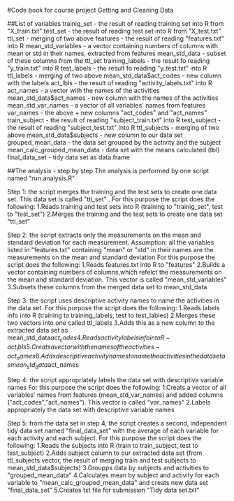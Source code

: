 #Code book for course project Getting and Cleaning Data

##List of variables
trainig_set - the result of reading training set into R from "X_train.txt"
test_set - the result of reading test set into R from "X_test.txt"
ttl_set - merging of two above
features - the result of reading "features.txt" into R
mean_std_variables - a vector containing numbers of columns with mean or std in
their names, extracted from features
mean_std_data - subset of these columns from the ttl_set
training_labels - the result fo reading "y_train.txt" into R
test_labels - the result fo reading "y_test.txt" into R
ttl_labels - merging of two above
mean_std_data$act_codes - new column with the labels
act_lbls - the result of reading "activity_labels.txt" into R
act_names - a vector with the names of the activities
mean_std_data$act_names - new column with the names of the activities
mean_std_var_names - a vector of all variables' names from features
var_names - the above + new columns "act_codes" and "act_names"
train_subject - the result of reading "subject_train.txt" into R
test_subject - the result of reading "subject_test.txt" into R
ttl_subjects - merging of two above
mean_std_data$subjects - new column to our data set
grouped_mean_data - the data set grouped by the activity and the subject
mean_calc_grouped_mean_data - data set with the means calculated (tbl)
final_data_set - tidy data set as data.frame

##The analysis - step by step
The analysis is performed by one script named "run.analysis.R"

Step 1: the script merges the training and the test sets to create one data set.
This data set is called "ttl_set" .
For this purpose the script does the following:
1.Reads training and test sets into R (training to "trainig_set", test to "test_set")
2.Merges the training and the test sets to create one data set "ttl_set"

Step 2: the script extracts only the measurements on the mean and standard deviation for each measurement.
Assumption: all the variables listed in "features.txt" containing "mean"
or "std" in their names are the measurements on the mean and standard deviation
For this purpose the script does the following:
1.Reads features.txt into R to "features"
2.Builds a vector containing numbers of columns,which refelct the measurements on the mean and standard deviation. This vector is called "mean_std_variables"
3.Subsets these columns from the merged data set to mean_std_data

Step 3: the script uses descriptive activity names to name the activities in the data set. For this purpose the script does the following:
1.Reads labels info into R (training to training_labels, test to test_lables)
2.Merges these two vectors into one called ttl_labels
3.Adds this as a new column to the extracted data set as mean_std_data$act_codes
4.Reads activity labels info into R - act_lbls
5.Creats a vector with the names of the activities - act_names
6.Adds descriptive activity names to name the activities in the data set as 
mean_std_data$act_names

Step 4: the script appropriately labels the data set with descriptive variable names
For this purpose the script does the following:
1.Creats a vector of all variables' names from features (mean_std_var_names)
and added columns ("act_codes","act_names"). This vector is called "var_names"
2.Labels appropriately the data set with descriptive variable names

Step 5: from the data set in step 4, the script creates a second, independent tidy data set named "final_data_set" with the average of each variable for each activity and each subject. For this purpose the script does the following:
1.Reads the subjects into R (train to train_subject, test to test_subject)
2.Adds subject column to our extracted data set (from ttl_subjects vector, the result of merging train and test subjects to mean_std_data$subjects)
3.Groupps data by subjects and activities to "grouped_mean_data"
4.Calculates mean by subject and activity for each variable 
to "mean_calc_grouped_mean_data" and creats new data set "final_data_set"
5.Creates txt file for submission "Tidy data set.txt"


